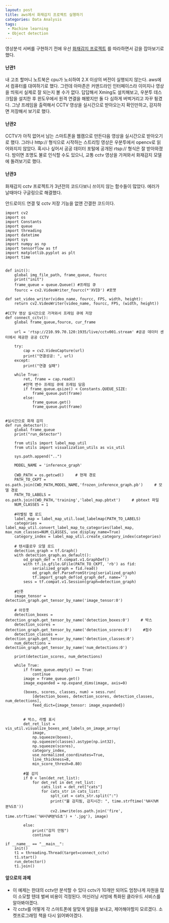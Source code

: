 ```yaml
---
layout: post
title: aws에서 화재감지 프로젝트 실행하기
categories: Data Analysis
tags: 
 - Machine learning
 - Object detection
---
```



영상분석 서버를 구현하기 전에 우선 [화재감지 프로젝트](https://github.com/KimSangYeon-DGU/Fire_Alarm_CCTV) 를 따라하면서 감을 잡아보기로 했다. 

#### 난관1
내 고조 할머니 노트북은 cpu가 노쇠하여 2.X 이상의 버전이 실행되지 않는다. aws에서 컴퓨터를 대여하기로 했다. 그런데 아마존은 커맨드라인 인터페이스라 이미지나 영상을 띄워서 실제로 잘 되는지 볼 수가 없다. 답답해서 Xming도 설치해보고, 우분투 데스크탑을 설치한 후 윈도우에서 원격 연결을 해봤지만 둘 다 심하게 버벅거리고 자꾸 튕겼다. 그냥 프레임을 출력해서 CCTV 영상을 실시간으로 받아오는지 확인만하고, 감지하면 저장해서 보기로 했다. 

#### 난관2
CCTV가 아직 없어서 남는 스마트폰을 웹캠으로 만든다음 영상을 실시간으로 받아오기로 했다. 그러나 http:// 형식으로 시작하는 스트리밍 영상은 우분투에서 opencv로 읽어와지지 않았다. 혹시나 싶어서 공공 데이터 포털에 공개된 rtsp:// 형식은 잘 받아와졌다. 밤이면 조명도 불로 인식할 수도 있으니, 교통 cctv 영상을 가져와서 화재감지 모델에 돌려보기로 했다. 

#### 난관3 
화재감지 cctv 프로젝트가 3년전의 코드다보니 쓰이지 않는 함수들이 많았다.  에러가 날때마다 구글링으로 해결했다. 

안드로이드 연결 및 cctv 저장 기능을 없앤 간결한 코드이다. 

```
import cv2
import os
import Constants
import queue
import threading
import datetime
import sys
import numpy as np
import tensorflow as tf
import matplotlib.pyplot as plt
import time


def init():
    global img_file_path, frame_queue, fourcc
    print("init")
    frame_queue = queue.Queue() #프레임 큐
    fourcc = cv2.VideoWriter_fourcc(*'XVID') #포맷 
    
def set_video_writer(video_name, fourcc, FPS, width, height):
    return cv2.VideoWriter(video_name, fourcc, FPS, (width, height))

#CCTV 영상 실시간으로 가져와서 프레임 큐에 저장
def connect_cctv():
    global frame_queue,fource, cur_frame
    
    url = 'rtsp://210.99.70.120:1935/live/cctv001.stream' #공공 데이터 센터에서 제공한 공공 CCTV
    
    try:
        cap = cv2.VideoCapture(url)
        print("연결성공: ", url)
    except:
        print("연결 실패")
        
    while True:
        ret, frame = cap.read()
        #전역 변수 프레임 큐에 프레임 담음 
        if frame_queue.qsize() < Constants.QUEUE_SIZE:
            frame_queue.put(frame)
        else:
            frame_queue.get()
            frame_queue.put(frame)


#실시간으로 화재 감지 
def run_detector():
    global frame_queue
    print("run_detector")
    
    from utils import label_map_util
    from utils import visualization_utils as vis_util

    sys.path.append("..")  
    
    MODEL_NAME = 'inference_graph'
 
    CWD_PATH = os.getcwd()     # 현재 경로
    PATH_TO_CKPT = os.path.join(CWD_PATH,MODEL_NAME,'frozen_inference_graph.pb')     # 모델 경로
    PATH_TO_LABELS = os.path.join(CWD_PATH,'training','label_map.pbtxt')     # pbtext 파일 
    NUM_CLASSES = 1

    #라벨링 맵 로드
    label_map = label_map_util.load_labelmap(PATH_TO_LABELS)
    categories = label_map_util.convert_label_map_to_categories(label_map, max_num_classes=NUM_CLASSES, use_display_name=True)
    category_index = label_map_util.create_category_index(categories)

    # 텐서플로우 모델 로드
    detection_graph = tf.Graph()
    with detection_graph.as_default():
        od_graph_def = tf.compat.v1.GraphDef()
        with tf.io.gfile.GFile(PATH_TO_CKPT, 'rb') as fid:
            serialized_graph = fid.read()
            od_graph_def.ParseFromString(serialized_graph)
            tf.import_graph_def(od_graph_def, name='')
        sess = tf.compat.v1.Session(graph=detection_graph)
        
    #인풋
    image_tensor = detection_graph.get_tensor_by_name('image_tensor:0')

    # 아웃풋
    detection_boxes = detection_graph.get_tensor_by_name('detection_boxes:0')     # 박스 
    detection_scores = detection_graph.get_tensor_by_name('detection_scores:0')     #점수  
    detection_classes = detection_graph.get_tensor_by_name('detection_classes:0')   
    num_detections = detection_graph.get_tensor_by_name('num_detections:0') 
    
    print(detection_scores, num_detections)
    
    while True:
        if frame_queue.empty() == True:
            continue
        image = frame_queue.get()       
        image_expanded = np.expand_dims(image, axis=0)

        (boxes, scores, classes, num) = sess.run(
            [detection_boxes, detection_scores, detection_classes, num_detections],
            feed_dict={image_tensor: image_expanded})
           
  
        # 박스, 라벨 표시 
        det_ret_list = vis_util.visualize_boxes_and_labels_on_image_array(
            image,
            np.squeeze(boxes),
            np.squeeze(classes).astype(np.int32),
            np.squeeze(scores),
            category_index,
            use_normalized_coordinates=True,
            line_thickness=8,
            min_score_thresh=0.80)

        #불 감지 
        if 0 < len(det_ret_list):
            for det_ret in det_ret_list:
                cats_list = det_ret["cats"]
                for cats_str in cats_list: 
                    splt_cat = cats_str.split(":")
                    print("불 감지됨, 감지시간: ", time.strftime('%H시%M분%S초'))
                    cv2.imwrite(os.path.join('fire',  time.strftime('%H시%M분%S초') + '.jpg'), image)   
       
        else:
            print("감지 안됨")
            continue
                          
if __name__ == "__main__":
    init()
    t1 = threading.Thread(target=connect_cctv)
    t1.start()
    run_detector()
    t1.join()
```

#### 앞으로의 과제 

* 이 예제는 한대의 cctv만 분석할 수 있다 cctv가 10개만 되어도 엄청나게 자원을 많이 소모할 텐데 벌써 비용이 걱정된다. 머신러닝 서빙에 특화된 클라우드 서비스를 알아봐야겠다. 
* 각 cctv를 어떻게 각 스마트폰에 알맞게 알림을 보내고, 제어해야할지 모르겠다.  소켓프로그래밍 책을 다시 읽어봐야겠다. 

